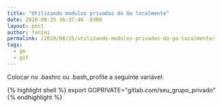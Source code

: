```yaml
---
title: "Utilizando módulos privados do Go localmente"
date: 2020-08-25 16:37:46 -0300
layout: post
author: fonini
permalink: /2020/08/25/utilizando-modulos-privados-do-go-localmente/
tags: 
  - go
  - git
---
```


Colocar no .bashrc ou .bash_profile a seguinte variável:

{% highlight shell %}
export GOPRIVATE="gitlab.com/seu_grupo_privado"
{% endhighlight %}